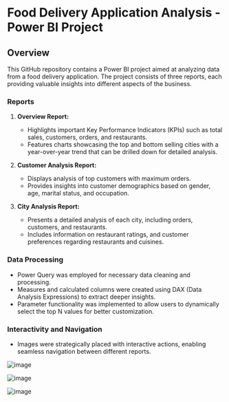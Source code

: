 # Food Delivery Application Analysis - Power BI Project

## Overview

This GitHub repository contains a Power BI project aimed at analyzing data from a food delivery application. The project consists of three reports, each providing valuable insights into different aspects of the business.

### Reports

1. **Overview Report:**
   - Highlights important Key Performance Indicators (KPIs) such as total sales, customers, orders, and restaurants.
   - Features charts showcasing the top and bottom selling cities with a year-over-year trend that can be drilled down for detailed analysis.

2. **Customer Analysis Report:**
   - Displays analysis of top customers with maximum orders.
   - Provides insights into customer demographics based on gender, age, marital status, and occupation.

3. **City Analysis Report:**
   - Presents a detailed analysis of each city, including orders, customers, and restaurants.
   - Includes information on restaurant ratings, and customer preferences regarding restaurants and cuisines.

### Data Processing

- Power Query was employed for necessary data cleaning and processing.
- Measures and calculated columns were created using DAX (Data Analysis Expressions) to extract deeper insights.
- Parameter functionality was implemented to allow users to dynamically select the top N values for better customization.

### Interactivity and Navigation

- Images were strategically placed with interactive actions, enabling seamless navigation between different reports.

![image](https://github.com/MuskanKhandelia/Online_Food_Delivery_Analysis/assets/65664089/3bc9575f-88c8-44c8-aa66-2f9f20262685)

![image](https://github.com/MuskanKhandelia/Online_Food_Delivery_Analysis/assets/65664089/56bd1ff3-80f4-4590-8847-40cbb0691c6c)

![image](https://github.com/MuskanKhandelia/Online_Food_Delivery_Analysis/assets/65664089/21d9e74b-c485-4dde-b072-c8f80f6a8672)




